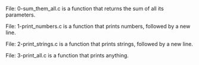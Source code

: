 File: 0-sum_them_all.c is a function that returns the sum of all its parameters.

File: 1-print_numbers.c is a function that prints numbers, followed by a new line.

File: 2-print_strings.c is a function that prints strings, followed by a new line.

File: 3-print_all.c is a function that prints anything.

